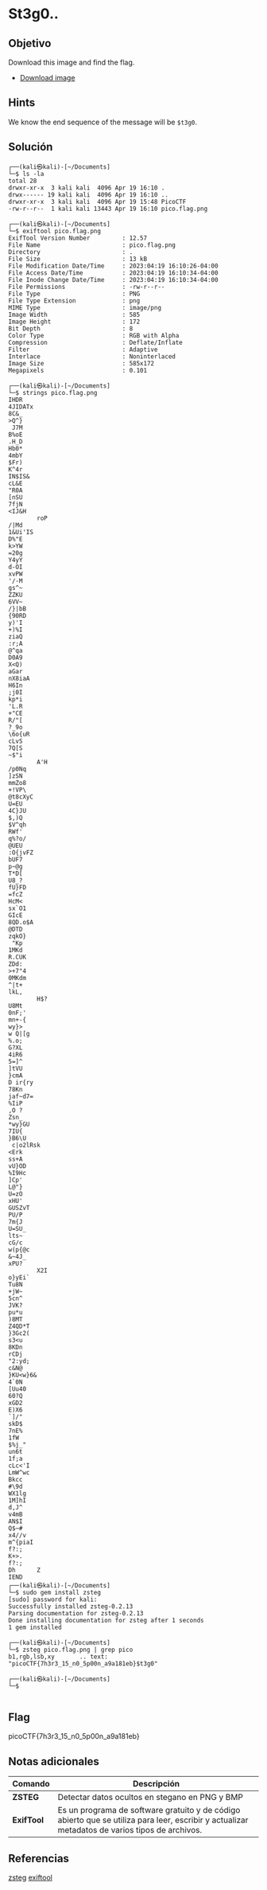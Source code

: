 # St3g0..

## Objetivo

Download this image and find the flag.

-   [Download image](https://artifacts.picoctf.net/c/217/pico.flag.png)

## Hints

We know the end sequence of the message will be `$t3g0`.

## Solución

```
┌──(kali㉿kali)-[~/Documents]
└─$ ls -la          
total 28
drwxr-xr-x  3 kali kali  4096 Apr 19 16:10 .
drwx------ 19 kali kali  4096 Apr 19 16:10 ..
drwxr-xr-x  3 kali kali  4096 Apr 19 15:48 PicoCTF
-rw-r--r--  1 kali kali 13443 Apr 19 16:10 pico.flag.png
                                                                                                        
┌──(kali㉿kali)-[~/Documents]
└─$ exiftool pico.flag.png
ExifTool Version Number         : 12.57
File Name                       : pico.flag.png
Directory                       : .
File Size                       : 13 kB
File Modification Date/Time     : 2023:04:19 16:10:26-04:00
File Access Date/Time           : 2023:04:19 16:10:34-04:00
File Inode Change Date/Time     : 2023:04:19 16:10:34-04:00
File Permissions                : -rw-r--r--
File Type                       : PNG
File Type Extension             : png
MIME Type                       : image/png
Image Width                     : 585
Image Height                    : 172
Bit Depth                       : 8
Color Type                      : RGB with Alpha
Compression                     : Deflate/Inflate
Filter                          : Adaptive
Interlace                       : Noninterlaced
Image Size                      : 585x172
Megapixels                      : 0.101
                                                                                                        
┌──(kali㉿kali)-[~/Documents]
└─$ strings pico.flag.png                         
IHDR
4JIDATx
8C&_
>Q^}
 J7M
B%oE
.H_D
Hb0*
4mbY
$Fr)
K^4r
IN$IS&
cL&E
"R0A
[nSU
7fjN
<IJ&H
        roP
/|Md
1&Ui'IS
D%"E
k>YW
=20g
Y4yY
d-OI
xvPW
'/-M
gs^~
ZZKU
6VV~
/}|bB
{90RD
y)'I
+)%I
ziaQ
:r;A
@^qa
D0A9
X<Q)
aGar
nX8iaA
H6In
;j0I
kp*i
'L.R
+"CE
R/"[
?_9o
\6o{uR
cLvS
7Q[S
~$"i
        A'H
/p0Nq
]zSN
mmZo8
+!VP\
@t8cXyC
U=EU
4C}JU
$,)Q
$V^qh
RWf'
q%?o/
@UEU
:O{jvFZ
bUF7
p~@g
T*D[
U8_?
fU}FD
=fcZ
HcM<
sx`O1
GIcE
8QD.o$A
@DTD
zqkO}
 "Kp
1MKd
R.CUK
ZDd:
>+7"4
0MKdm
^|t+
lkL,
        H$?
U8Mt
0nF;'
mn+-{
wy}>
w Q|[g
%.o;
G?XL
4iR6
5=]^
]tVU
}cmA
D ir{ry
78Kn
jaf~d7=
%IiP
,O ?
Zsn_
*wy}GU
7IU{
}B6\U
 c|o2lRsk
<Erk
ss+A
vU}OD
%I9Hc
]Cp'
L@"}
U=zO
xHU'
GUSZvT
PU/P
7m{J
U=SU_
lts~
cG/c
w(p{@c
&~4J_
xPU?
        X2I
o}yEi`
Tu8N
+jW~
5cn^
JVK?
pu*u
)8MT
Z4QD*T
}3Gc2(
s3<u
8KDn
rCDj
"2:yd;
c&N@
}KU<w}6&
4`0N
[Uu40
60?Q
xGD2
E)X6
`]/"
skD$
7nE%
1fW
$%j_"
un6t
1f;a
cLc<'I
LmW^wc
Bkcc
#\9d
WX1lg
1M]hI
d,J^
v4mB
AN$I
Q$~#
x4//v
m^{piaI
f?:;
K+>.
f?:;
Dh      Z
IEND
┌──(kali㉿kali)-[~/Documents]
└─$ sudo gem install zsteg         
[sudo] password for kali: 
Successfully installed zsteg-0.2.13
Parsing documentation for zsteg-0.2.13
Done installing documentation for zsteg after 1 seconds
1 gem installed
                                                                                                        
┌──(kali㉿kali)-[~/Documents]
└─$ zsteg pico.flag.png | grep pico
b1,rgb,lsb,xy       .. text: "picoCTF{7h3r3_15_n0_5p00n_a9a181eb}$t3g0"
                                                                                                        
┌──(kali㉿kali)-[~/Documents]
└─$ 
  
```

## Flag

picoCTF{7h3r3_15_n0_5p00n_a9a181eb}

## Notas adicionales

| Comando | Descripción |
|------------|-------------|
| **ZSTEG** | Detectar datos ocultos en stegano en PNG y BMP  |
|**ExifTool**|Es un programa de software gratuito y de código abierto que se utiliza para leer, escribir y actualizar metadatos de varios tipos de archivos.|

## Referencias

[zsteg](https://github.com/zed-0xff/zsteg)
[exiftool](https://www.poftut.com/how-to-install-and-use-exiftool-in-linux-windows-kali-ubuntu-mint-with-examples/)